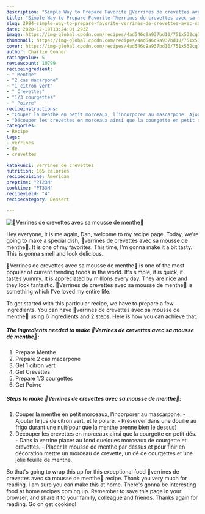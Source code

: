 ```yaml
---
description: "Simple Way to Prepare Favorite 💚Verrines de crevettes avec sa mousse de menthe💚"
title: "Simple Way to Prepare Favorite 💚Verrines de crevettes avec sa mousse de menthe💚"
slug: 2984-simple-way-to-prepare-favorite-verrines-de-crevettes-avec-sa-mousse-de-menthe
date: 2020-12-19T13:24:01.293Z
image: https://img-global.cpcdn.com/recipes/4ad546c9a937bd10/751x532cq70/💚verrines-de-crevettes-avec-sa-mousse-de-menthe💚-photo-principale-de-la-recette.jpg
thumbnail: https://img-global.cpcdn.com/recipes/4ad546c9a937bd10/751x532cq70/💚verrines-de-crevettes-avec-sa-mousse-de-menthe💚-photo-principale-de-la-recette.jpg
cover: https://img-global.cpcdn.com/recipes/4ad546c9a937bd10/751x532cq70/💚verrines-de-crevettes-avec-sa-mousse-de-menthe💚-photo-principale-de-la-recette.jpg
author: Charlie Conner
ratingvalue: 5
reviewcount: 10799
recipeingredient:
- " Menthe"
- "2 cas macarpone"
- "1 citron vert"
- " Crevettes"
- "1/3 courgettes"
- " Poivre"
recipeinstructions:
- "Couper la menthe en petit morceaux, l’incorporer au mascarpone. Ajouter le jus de citron vert, et le poivre. Préserver dans une douille au frigo durant une nuit(pour que la menthe prenne bien le dessus)"
- "Découper les crevettes en morceaux ainsi que la courgette en petit dés. Dans la verrine placer au fond quelques morceaux de courgette et crevettes. Placer la mousse de menthe par dessus et pour finir en décoration mettre un morceau de crevette, un dé de courgettes et une jolie feuille de menthe."
categories:
- Recipe
tags:
- verrines
- de
- crevettes

katakunci: verrines de crevettes 
nutrition: 165 calories
recipecuisine: American
preptime: "PT23M"
cooktime: "PT33M"
recipeyield: "4"
recipecategory: Dessert

---
```



![💚Verrines de crevettes avec sa mousse de menthe💚](https://img-global.cpcdn.com/recipes/4ad546c9a937bd10/751x532cq70/💚verrines-de-crevettes-avec-sa-mousse-de-menthe💚-photo-principale-de-la-recette.jpg)

Hey everyone, it is me again, Dan, welcome to my recipe page. Today, we're going to make a special dish, 💚verrines de crevettes avec sa mousse de menthe💚. It is one of my favorites. This time, I'm gonna make it a bit tasty. This is gonna smell and look delicious.



💚Verrines de crevettes avec sa mousse de menthe💚 is one of the most popular of current trending foods in the world. It's simple, it is quick, it tastes yummy. It is appreciated by millions every day. They are nice and they look fantastic. 💚Verrines de crevettes avec sa mousse de menthe💚 is something which I've loved my entire life.


To get started with this particular recipe, we have to prepare a few ingredients. You can have 💚verrines de crevettes avec sa mousse de menthe💚 using 6 ingredients and 2 steps. Here is how you can achieve that.

<!--inarticleads1-->

##### The ingredients needed to make 💚Verrines de crevettes avec sa mousse de menthe💚:

1. Prepare  Menthe
1. Prepare 2 cas macarpone
1. Get 1 citron vert
1. Get  Crevettes
1. Prepare 1/3 courgettes
1. Get  Poivre




<!--inarticleads2-->

##### Steps to make 💚Verrines de crevettes avec sa mousse de menthe💚:

1. Couper la menthe en petit morceaux, l’incorporer au mascarpone. - Ajouter le jus de citron vert, et le poivre. - Préserver dans une douille au frigo durant une nuit(pour que la menthe prenne bien le dessus)
1. Découper les crevettes en morceaux ainsi que la courgette en petit dés. - Dans la verrine placer au fond quelques morceaux de courgette et crevettes. - Placer la mousse de menthe par dessus et pour finir en décoration mettre un morceau de crevette, un dé de courgettes et une jolie feuille de menthe.




So that's going to wrap this up for this exceptional food 💚verrines de crevettes avec sa mousse de menthe💚 recipe. Thank you very much for reading. I am sure you can make this at home. There's gonna be interesting food at home recipes coming up. Remember to save this page in your browser, and share it to your family, colleague and friends. Thanks again for reading. Go on get cooking!
